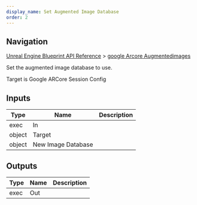 ```yaml
---
display_name: Set Augmented Image Database
order: 2
---
```

## Navigation

[Unreal Engine Blueprint API Reference](https://dev.epicgames.com/documentation/en-us/unreal-engine/BlueprintAPI) > [google Arcore Augmentedimages](https://dev.epicgames.com/documentation/en-us/unreal-engine/BlueprintAPI/googleArcoreAugmentedimages)

Set the augmented image database to use.

Target is Google ARCore Session Config

## Inputs

| Type | Name | Description |
| --- | --- | --- |
| exec | In |  |
| object | Target |  |
| object | New Image Database |  |

## Outputs

| Type | Name | Description |
| --- | --- | --- |
| exec | Out |  |
